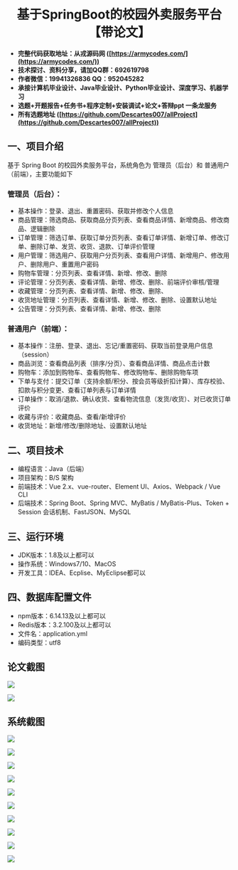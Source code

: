 ﻿<h1 align="center">基于SpringBoot的校园外卖服务平台【带论文】</h1></p>

- <b>完整代码获取地址：从戎源码网 ([https://armycodes.com/](https://armycodes.com/))</b>
- <b>技术探讨、资料分享，请加QQ群：692619798</b>
- <b>作者微信：19941326836  QQ：952045282</b>
- <b>承接计算机毕业设计、Java毕业设计、Python毕业设计、深度学习、机器学习</b>
- <b>选题+开题报告+任务书+程序定制+安装调试+论文+答辩ppt 一条龙服务</b>
- <b>所有选题地址 ([https://github.com/Descartes007/allProject](https://github.com/Descartes007/allProject)) </b>

## 一、项目介绍

基于 Spring Boot 的校园外卖服务平台，系统角色为 管理员（后台）和 普通用户（前端），主要功能如下
### 管理员（后台）：
- 基本操作：登录、退出、重置密码、获取并修改个人信息
- 商品管理：筛选商品、获取商品分页列表、查看商品详情、新增商品、修改商品、逻辑删除
- 订单管理：筛选订单、获取订单分页列表、查看订单详情、新增订单、修改订单、删除订单、发货、收货、退款、订单评价管理
- 用户管理：筛选用户、获取用户分页列表、查看用户详情、新增用户、修改用户、删除用户、重置用户密码
- 购物车管理：分页列表、查看详情、新增、修改、删除
- 评论管理：分页列表、查看详情、新增、修改、删除、前端评价审核/管理
- 收藏管理：分页列表、查看详情、新增、修改、删除、
- 收货地址管理：分页列表、查看详情、新增、修改、删除、设置默认地址
- 公告管理：分页列表、查看详情、新增、修改、删除
### 普通用户（前端）：
- 基本操作：注册、登录、退出、忘记/重置密码、获取当前登录用户信息（session）
- 商品浏览：查看商品列表（排序/分页）、查看商品详情、商品点击计数
- 购物车：添加到购物车、查看购物车、修改购物车、删除购物车项
- 下单与支付：提交订单（支持余额/积分、按会员等级折扣计算）、库存校验、扣款与积分变更、查看订单列表与订单详情
- 订单操作：取消/退款、确认收货、查看物流信息（发货/收货）、对已收货订单评价
- 收藏与评价：收藏商品、查看/新增评价
- 收货地址：新增/修改/删除地址、设置默认地址

## 二、项目技术

- 编程语言：Java（后端）
- 项目架构：B/S 架构
- 前端技术：Vue 2.x、vue-router、Element UI、Axios、Webpack / Vue CLI
- 后端技术：Spring Boot、Spring MVC、MyBatis / MyBatis-Plus、Token + Session 会话机制、FastJSON、MySQL


## 三、运行环境

- JDK版本：1.8及以上都可以
- 操作系统：Windows7/10、MacOS
- 开发工具：IDEA、Ecplise、MyEclipse都可以

## 四、数据库配置文件

- npm版本：6.14.13及以上都可以
- Redis版本：3.2.100及以上都可以
- 文件名：application.yml
- 编码类型：utf8

## 论文截图

![](screenshot/1.png)

![](screenshot/2.png)

## 系统截图

![](screenshot/3.png)

![](screenshot/4.png)

![](screenshot/5.png)

![](screenshot/6.png)

![](screenshot/7.png)

![](screenshot/8.png)

![](screenshot/9.png)

![](screenshot/10.png)

![](screenshot/11.png)

![](screenshot/12.png)
